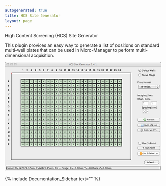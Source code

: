 ```yaml
---
autogenerated: true
title: HCS Site Generator
layout: page
---
```


High Content Screening (HCS) Site Generator

This plugin provides an easy way to generate a list of positions on
standard multi-well plates that can be used in Micro-Manager to perform
multi-dimensional acquisition.

![media/HCS.png](media/HCS.png "media/HCS.png")

{% include Documentation_Sidebar text="" %}
